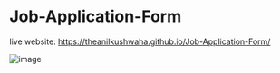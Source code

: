 # Job-Application-Form
live website: https://theanilkushwaha.github.io/Job-Application-Form/

![image](https://github.com/theanilkushwaha/Job-Application-Form/assets/112506910/ffcd4c96-0c0d-4ce2-8752-bda5787c93d9)
